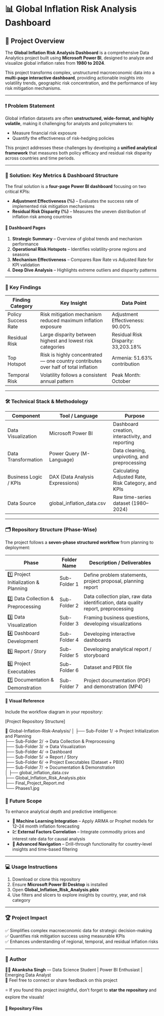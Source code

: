 # 📊 Global Inflation Risk Analysis Dashboard
## 🧠 Project Overview

The **Global Inflation Risk Analysis Dashboard** is a comprehensive Data Analytics project built using **Microsoft Power BI**, designed to analyze and visualize global inflation rates from **1980 to 2024**.

This project transforms complex, unstructured macroeconomic data into a **multi-page interactive dashboard**, providing actionable insights into volatility trends, geographic risk concentration, and the performance of key risk mitigation mechanisms.

---

### ❗ Problem Statement

Global inflation datasets are often **unstructured, wide-format, and highly volatile**, making it challenging for analysts and policymakers to:

- Measure financial risk exposure  
- Quantify the effectiveness of risk-hedging policies  

This project addresses these challenges by developing a **unified analytical framework** that measures both policy efficacy and residual risk disparity across countries and time periods.

---

### 🚀 Solution: Key Metrics & Dashboard Structure

The final solution is a **four-page Power BI dashboard** focusing on two critical KPIs:

- **Adjustment Effectiveness (%)** – Evaluates the success rate of implemented risk mitigation mechanisms  
- **Residual Risk Disparity (%)** – Measures the uneven distribution of inflation risk among countries  

#### 🧭 Dashboard Pages

1. **Strategic Summary** – Overview of global trends and mechanism performance  
2. **Operational Risk Hotspots** – Identifies volatility-prone regions and seasons  
3. **Mechanism Effectiveness** – Compares Raw Rate vs Adjusted Rate for KPI validation  
4. **Deep Dive Analysis** – Highlights extreme outliers and disparity patterns  

---

### 🎯 Key Findings

| Finding Category | Key Insight | Data Point |
|-----------------|------------|-----------|
| Policy Success Rate | Risk mitigation mechanism reduced maximum inflation exposure | Adjustment Effectiveness: 90.00% |
| Residual Risk | Large disparity between highest and lowest risk categories | Residual Risk Disparity: 33,203.18% |
| Top Hotspot | Risk is highly concentrated — one country contributes over half of total inflation | Armenia: 51.63% contribution |
| Temporal Risk | Volatility follows a consistent annual pattern | Peak Month: October |

---

### 🛠️ Technical Stack & Methodology

| Component | Tool / Language | Purpose |
|-----------|----------------|---------|
| Data Visualization | Microsoft Power BI | Dashboard creation, interactivity, and reporting |
| Data Transformation | Power Query (M-Language) | Data cleaning, unpivoting, and preprocessing |
| Business Logic / KPIs | DAX (Data Analysis Expressions) | Calculating Adjusted Rate, Risk Category, and KPIs |
| Data Source | global_inflation_data.csv | Raw time-series dataset (1980–2024) |

---

### 🗂️ Repository Structure (Phase-Wise)

The project follows a **seven-phase structured workflow** from planning to deployment:

| Phase | Folder Name | Description / Deliverables |
|-------|-------------|---------------------------|
| 1️⃣ Project Initialization & Planning | Sub-Folder 1 | Define problem statements, project proposal, planning report |
| 2️⃣ Data Collection & Preprocessing | Sub-Folder 2 | Data collection plan, raw data identification, data quality report, preprocessing |
| 3️⃣ Data Visualization | Sub-Folder 3 | Framing business questions, developing visualizations |
| 4️⃣ Dashboard Development | Sub-Folder 4 | Developing interactive dashboards |
| 5️⃣ Report / Story | Sub-Folder 5 | Developing analytical report / storyboard |
| 6️⃣ Project Executables | Sub-Folder 6 | Dataset and PBIX file |
| 7️⃣ Documentation & Demonstration | Sub-Folder 7 | Project documentation (PDF) and demonstration (MP4) |

#### 📌 Visual Reference

Include the workflow diagram in your repository:

[Project Repository Structure]

📂 Global-Inflation-Risk-Analysis/
│
├── Sub-Folder 1/   → Project Initialization and Planning  
├── Sub-Folder 2/   → Data Collection & Preprocessing  
├── Sub-Folder 3/   → Data Visualization  
├── Sub-Folder 4/   → Dashboard  
├── Sub-Folder 5/   → Report / Story  
├── Sub-Folder 6/   → Project Executables (Dataset + PBIX)  
├── Sub-Folder 7/   → Documentation & Demonstration  
│
├── global_inflation_data.csv  
├── Global_Inflation_Risk_Analysis.pbix  
├── Final_Project_Report.md  
└── Phases1.jpg

### 🔮 Future Scope

To enhance analytical depth and predictive intelligence:

- **🤖 Machine Learning Integration** – Apply ARIMA or Prophet models for 12–24 month inflation forecasting  
- **💹 External Factors Correlation** – Integrate commodity prices and interest rate data for causal analysis  
- **🧭 Advanced Navigation** – Drill-through functionality for country-level insights and time-based filtering  

---

### 💻 Usage Instructions

1. Download or clone this repository  
2. Ensure **Microsoft Power BI Desktop** is installed  
3. Open **Global_Inflation_Risk_Analysis.pbix**  
4. Use filters and slicers to explore insights by country, year, and risk category  

---

### 🏆 Project Impact

✅ Simplifies complex macroeconomic data for strategic decision-making  
✅ Quantifies risk mitigation success using measurable KPIs  
✅ Enhances understanding of regional, temporal, and residual inflation risks  

---

### 💬 Author

👩‍💻 **Akanksha Singh** — Data Science Student | Power BI Enthusiast | Emerging Data Analyst  
📧 Feel free to connect or share feedback on this project  

⭐ If you found this project insightful, don’t forget to **star the repository** and explore the visuals!


#### 📁 Repository Files

